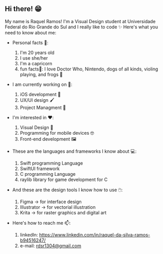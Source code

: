 ## Hi there! 😁

My name is Raquel Ramos! I'm a Visual Design student at Universidade Federal do Rio Grande do Sul and I really like to code ✨ Here's what you need to know about me:

- Personal facts 🤔:
  1. I'm 20 years old
  2. I use she/her
  3. I'm a capricorn
  4. fun facts🎉: I love Doctor Who, Nintendo, dogs of all kinds, violing playing, and frogs 🐸

- I am currently working on 🤖:
  1. iOS development 📱
  2. UX/UI design 🖌️
  3. Project Managment 🫡

- I'm interested in ❤️:
  1. Visual Design 🎨
  2. Programming for mobile devices 🤓
  3. Front-end development 🖼️

- These are the languages and frameworks I know about 💻:
  1. Swift programming Language
  2. SwiftUI framework
  3. C programming Language
  4. raylib library for game development for C
 
- And these are the design tools I know how to use 🖱️:
  1. Figma -> for interface design
  2. Illustrator -> for vectorial illustration
  3. Krita -> for raster graphics and digital art

- Here's how to reach me 📫:
  1. linkedIn: https://www.linkedin.com/in/raquel-da-silva-ramos-b94516247/
  2. e-mail: rdsr1304@gmail.com
  
<!--
**ThatOneRachel/ThatOneRachel** is a ✨ _special_ ✨ repository because its `README.md` (this file) appears on your GitHub profile.

Here are some ideas to get you started:

- 🔭 I’m currently working on ...
- 🌱 I’m currently learning ...
- 👯 I’m looking to collaborate on ...
- 🤔 I’m looking for help with ...
- 💬 Ask me about ...
- 📫 How to reach me: ...
- 😄 Pronouns: ...
- ⚡ Fun fact: ...
-->
